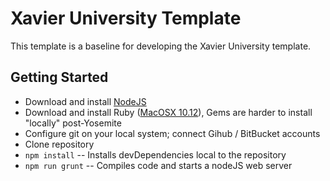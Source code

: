 # Xavier University Template

This template is a baseline for developing the Xavier University template.

## Getting Started

- Download and install [NodeJS](http://nodejs.org)
- Download and install Ruby ([MacOSX 10.12](https://gorails.com/setup/osx/10.12-sierra)), Gems are harder to install "locally" post-Yosemite
- Configure git on your local system; connect Gihub / BitBucket accounts
- Clone repository
- `npm install` -- Installs devDependencies local to the repository
- `npm run grunt` -- Compiles code and starts a nodeJS web server



